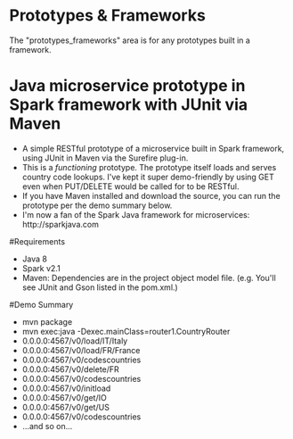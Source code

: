 # Prototypes & Frameworks
The "prototypes_frameworks" area is for any prototypes built in a framework.

# Java microservice prototype in Spark framework with JUnit via Maven
<ul>
<li>A simple RESTful prototype of a microservice built in Spark framework, using JUnit in Maven via the Surefire plug-in.
<li>This is a <i>functioning</i> prototype. The prototype itself loads and serves country code lookups. I've kept it super demo-friendly by using GET even when PUT/DELETE would be called for to be RESTful.  
<li>If you have Maven installed and download the source, you can run the prototype per the demo summary below.
<li>I'm now a fan of the Spark Java framework for microservices:  http://sparkjava.com
</ul>

#Requirements
<ul>
<li>Java 8
<li>Spark v2.1
<li>Maven:  Dependencies are in the project object model file.   (e.g. You'll see JUnit and Gson listed in the pom.xml.)
</ul>

#Demo Summary
<ul>
<li>mvn package
<li>mvn exec:java -Dexec.mainClass=router1.CountryRouter
<li>0.0.0.0:4567/v0/load/IT/Italy
<li>0.0.0.0:4567/v0/load/FR/France
<li>0.0.0.0:4567/v0/codescountries
<li>0.0.0.0:4567/v0/delete/FR
<li>0.0.0.0:4567/v0/codescountries
<li>0.0.0.0:4567/v0/initload
<li>0.0.0.0:4567/v0/get/IO
<li>0.0.0.0:4567/v0/get/US
<li>0.0.0.0:4567/v0/codescountries
<li>...and so on...
</ul>
